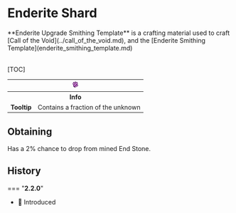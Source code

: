 # Enderite Shard
<div class="result kohara-infobox-grid" markdown>
<div markdown class="kohara-infobox-text">
**Enderite Upgrade Smithing Template** is a crafting material used to craft [Call of the Void](../call_of_the_void.md), and the [Enderite Smithing Template](enderite_smithing_template.md)
<br><br>

[TOC]

</div>
<div class="kohara-infobox-table">
  <table id="kohara-infobox--item">
	<tr>
		<th colspan="2" class="kohara-infobox--top-image"><img src="../../../assets/items/enderite_shard.png"></th>
	</tr>
	<tr>
		<th colspan="2">Info</th>
	</tr>
	<tr>
		<td><b>Tooltip</b></td>
		<td>
    Contains a fraction of the unknown
    </td>
	</tr>
</table>
</div>
</div>

## Obtaining
Has a 2% chance to drop from mined End Stone.

## History
=== "**2.2.0**"
  - :rocket: Introduced
